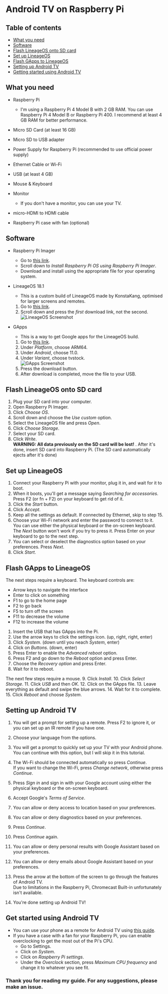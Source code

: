 # Android TV on Raspberry Pi

## Table of contents

- [What you need](https://github.com/khalrab27/android-tv-raspberry-pi-4#what-you-need)
- [Software](https://github.com/khalrab27/android-tv-raspberry-pi-4#software)
- [Flash LineageOS onto SD card](https://github.com/khalrab27/android-tv-raspberry-pi-4#flash-lineageos-onto-sd-card)
- [Set up LineageOS](https://github.com/khalrab27/android-tv-raspberry-pi-4#set-up-lineageos)
- [Flash GApps to LineageOS](https://github.com/khalrab27/android-tv-raspberry-pi-4#flash-gapps-to-lineageos)
- [Setting up Android TV](https://github.com/khalrab27/android-tv-raspberry-pi-4#setting-up-android-tv)
- [Getting started using Android TV](https://github.com/khalrab27/android-tv-raspberry-pi-4#getting-started-using-android-tv)

## What you need

- Raspberry Pi
  - I'm using a Raspberry Pi 4 Model B with 2 GB RAM. You can use Raspberry Pi 4 Model B or Raspberry Pi 400. I recommend at least 4 GB RAM for better performance.

- Micro SD Card (at least 16 GB)

- Micro SD to USB adapter

- Power Supply for Raspberry Pi (recommended to use official power supply)

- Ethernet Cable or Wi-Fi

- USB (at least 4 GB)

- Mouse & Keyboard

- Monitor
  - If you don't have a monitor, you can use your TV.

- micro-HDMI to HDMI cable

- Raspberry Pi case with fan (optional)

## Software
  
  - Raspberry Pi Imager
    - Go to [this link](https://www.raspberrypi.com/software/).
    - Scroll down to _Install Raspberry Pi OS using Raspberry Pi Imager_.
    - Download and install using the appropriate file for your operating system.
  
  - LineageOS 18.1
    - This is a custom build of LineageOS made by KonstaKang, optimised for larger screens and remotes.
    1. Go to [this link](https://konstakang.com/devices/rpi4/LineageOS18-ATV/).
    2. Scroll down and press the _first_ download link, not the second.  
    ![LineageOS Screenshot](https://user-images.githubusercontent.com/73562639/185755231-0e25899d-5963-4b30-894b-eeba4c0e4ebb.png)
  
  - GApps
    - This is a way to get Google apps for the LineageOS build.
    1. Go to [this link](https://opengapps.org/).
    2. Under _Platform_, choose ARM64.
    3. Under _Android_, choose 11.0.
    4. Under _Variant_, choose tvstock.  
    ![GApps Screenshot](https://user-images.githubusercontent.com/73562639/185755318-926d500e-bfd7-4953-8549-8f97a5982b0a.png)
    5. Press the download button.
    6. After download is completed, move the file to your USB.

## Flash LineageOS onto SD card

1. Plug your SD card into your computer.
2. Open Raspberry Pi Imager.
3. Click _Choose OS_.
4. Scroll down and choose the _Use custom_ option.
5. Select the LineageOS file and press _Open_.
6. Click _Choose Storage_.
7. Select your SD card.
8. Click _Write_.  
**WARNING: All data previously on the SD card will be lost!**
. After it's done, insert SD card into Raspberry Pi. (The SD card automatically ejects after it's done)

## Set up LineageOS

1. Connect your Raspberry Pi with your monitor, plug it in, and wait for it to boot.
2. When it boots, you'll get a message saying _Searching for accessories_. Press F2 (or fn + F2) on your keyboard to get rid of it.
3. Click the _Start_ button.
4. Click _Accept_.
5. Keep all the settings as default.
If connected by Ethernet, skip to step 15.
6. Choose your Wi-Fi network and enter the password to connect to it.  
You can use either the physical keyboard or the on-screen keyboard.
The _Next_ button won't work if you try to press it. Press Enter on your keyboard to go to the next step.
7. You can select or deselect the diagnostics option based on your preferences. Press _Next_.
8. Click _Start_.

## Flash GApps to LineageOS

The next steps require a keyboard.
The keyboard controls are:
- Arrow keys to navigate the interface
- Enter to click on something
- F1 to go to the home page
- F2 to go back
- F5 to turn off the screen
- F11 to decrease the volume
- F12 to increase the volume  

1. Insert the USB that has GApps into the Pi.
2. Use the arrow keys to click the settings icon. (up, right, right, enter)
3. Click _System_. (down until you neach _System_, enter)
4. Click on _Buttons_. (down, enter)
5. Press Enter to enable the _Advanced reboot_ option.
6. Press F2 and go down to the _Reboot_ option and press Enter.
7. Choose the _Recovery option_ and press Enter.
8. Wait for it to reboot.  

The next few steps require a mouse.
9. Click _Install_.
10. Click _Select Storage_.
11. Click _USB_ and then _OK_.
12. Click on the GApps file.
13. Leave everything as default and swipe the blue arrows.
14. Wait for it to complete.
15. Click _Reboot_ and choose _System_.

## Setting up Android TV

1. You will get a prompt for setting up a remote. Press F2 to ignore it, or you can set up an IR remote if you have one.
2. Choose your language from the options.
3. You will get a prompt to quickly set up your TV with your Android phone. You can continue with this option, but I will skip it in this tutorial.
4. The Wi-Fi should be connected automatically so press _Continue_.  
If you want to change the Wi-Fi, press _Change network_, otherwise press _Continue_.
5. Press _Sign in_ and sign in with your Google account using either the physical keyboard or the on-screen keyboard.
6. Accept Google's _Terms of Service_.
7. You can allow or deny access to location based on your preferences.
8. You can allow or deny diagnostics based on your preferences.
9. Press _Continue_.
10. Press _Continue_ again.
11. You can allow or deny personal results with Google Assistant based on your preferences.
12. You can allow or deny emails about Google Assistant based on your preferences.
13. Press the arrow at the bottom of the screen to go through the features of Android TV.  
Due to limitations in the Raspberry Pi, Chromecast Built-in unfortunately isn't available.

14. You're done setting up Android TV!

## Get started using Android TV

- You can use your phone as a remote for Android TV using [this guide](https://support.google.com/googletv/answer/11136134).
- If you have a case with a fan for your Raspberry Pi, you can enable overclocking to get the most out of the Pi's CPU.
  - Go to Settings.
  - Click on _System_.
  - Click on _Raspberry Pi settings_.
  - Under the _Overclock_ section, press _Maximum CPU frequency_ and change it to whatever you see fit.

### Thank you for reading my guide. For any suggestions, please make an issue.
